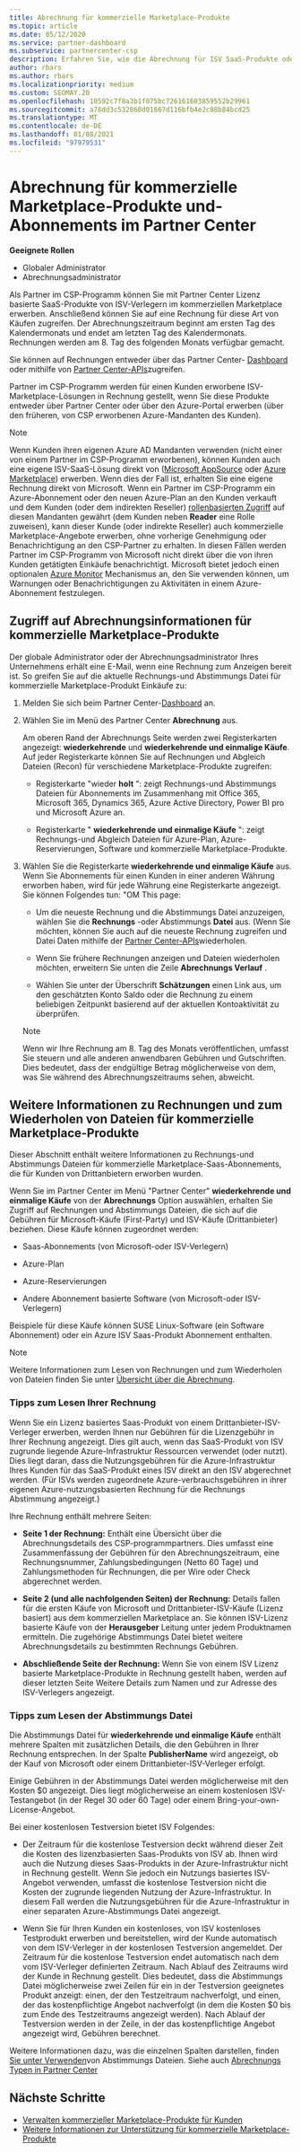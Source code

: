 ```yaml
---
title: Abrechnung für kommerzielle Marketplace-Produkte
ms.topic: article
ms.date: 05/12/2020
ms.service: partner-dashboard
ms.subservice: partnercenter-csp
description: Erfahren Sie, wie die Abrechnung für ISV SaaS-Produkte oder-Abonnements funktioniert, die für Kunden vom kommerziellen Marketplace innerhalb von Partner Center erworben wurden.
author: rbars
ms.author: rbars
ms.localizationpriority: medium
ms.custom: SEOMAY.20
ms.openlocfilehash: 10592c7f8a3b1f075bc726161603859552b29961
ms.sourcegitcommit: a78dd3c532860d01867d116bfb4e2c88b84bcd25
ms.translationtype: MT
ms.contentlocale: de-DE
ms.lasthandoff: 01/08/2021
ms.locfileid: "97979531"
---
```

# <a name="billing-for-commercial-marketplace-products-and-subscriptions-in-partner-center"></a>Abrechnung für kommerzielle Marketplace-Produkte und-Abonnements im Partner Center


**Geeignete Rollen**

- Globaler Administrator
- Abrechnungsadministrator

Als Partner im CSP-Programm können Sie mit Partner Center Lizenz basierte SaaS-Produkte von ISV-Verlegern im kommerziellen Marketplace erwerben. Anschließend können Sie auf eine Rechnung für diese Art von Käufen zugreifen. Der Abrechnungszeitraum beginnt am ersten Tag des Kalendermonats und endet am letzten Tag des Kalendermonats. Rechnungen werden am 8. Tag des folgenden Monats verfügbar gemacht.

Sie können auf Rechnungen entweder über das Partner Center- [Dashboard](https://partner.microsoft.com/dashboard/) oder mithilfe von [Partner Center-APIs](/partner-center/develop/)zugreifen.

Partner im CSP-Programm werden für einen Kunden erworbene ISV-Marketplace-Lösungen in Rechnung gestellt, wenn Sie diese Produkte entweder über Partner Center oder über den Azure-Portal erwerben (über den früheren, von CSP erworbenen Azure-Mandanten des Kunden).

>[!NOTE]
>Wenn Kunden ihren eigenen Azure AD Mandanten verwenden (nicht einer von einem Partner im CSP-Programm erworbenen), können Kunden auch eine eigene ISV-SaaS-Lösung direkt von ([Microsoft AppSource](https://appsource.microsoft.com/) oder [Azure Marketplace](https://azuremarketplace.microsoft.com/)) erwerben. Wenn dies der Fall ist, erhalten Sie eine eigene Rechnung direkt von Microsoft. Wenn ein Partner im CSP-Programm ein Azure-Abonnement oder den neuen Azure-Plan an den Kunden verkauft und dem Kunden (oder dem indirekten Reseller) [rollenbasierten Zugriff](/azure/role-based-access-control/built-in-roles) auf diesen Mandanten gewährt (dem Kunden neben **Reader** eine Rolle zuweisen), kann dieser Kunde (oder indirekte Reseller) auch kommerzielle Marketplace-Angebote erwerben, ohne vorherige Genehmigung oder Benachrichtigung an den CSP-Partner zu erhalten. In diesen Fällen werden Partner im CSP-Programm von Microsoft nicht direkt über die von ihren Kunden getätigten Einkäufe benachrichtigt. Microsoft bietet jedoch einen optionalen [Azure Monitor](/azure/azure-monitor/platform/alerts-activity-log) Mechanismus an, den Sie verwenden können, um Warnungen oder Benachrichtigungen zu Aktivitäten in einem Azure-Abonnement festzulegen.

## <a name="access-billing-information-for-commercial-marketplace-products"></a>Zugriff auf Abrechnungsinformationen für kommerzielle Marketplace-Produkte

Der globale Administrator oder der Abrechnungsadministrator Ihres Unternehmens erhält eine E-Mail, wenn eine Rechnung zum Anzeigen bereit ist. So greifen Sie auf die aktuelle Rechnungs-und Abstimmungs Datei für kommerzielle Marketplace-Produkt Einkäufe zu:

1. Melden Sie sich beim Partner Center-[Dashboard](https://partner.microsoft.com/dashboard/) an.

2. Wählen Sie im Menü des Partner Center **Abrechnung** aus. 

    Am oberen Rand der Abrechnungs Seite werden zwei Registerkarten angezeigt: **wiederkehrende** und **wiederkehrende und einmalige Käufe**. Auf jeder Registerkarte können Sie auf Rechnungen und Abgleich Dateien (Recon) für verschiedene Marketplace-Produkte zugreifen:

    - Registerkarte "wieder **holt** ": zeigt Rechnungs-und Abstimmungs Dateien für Abonnements im Zusammenhang mit Office 365, Microsoft 365, Dynamics 365, Azure Active Directory, Power BI pro und Microsoft Azure an.

    - Registerkarte " **wiederkehrende und einmalige Käufe** ": zeigt Rechnungs-und Abgleich Dateien für Azure-Plan, Azure-Reservierungen, Software und kommerzielle Marketplace-Produkte.
  
3. Wählen Sie die Registerkarte **wiederkehrende und einmalige Käufe** aus. Wenn Sie Abonnements für einen Kunden in einer anderen Währung erworben haben, wird für jede Währung eine Registerkarte angezeigt. Sie können Folgendes tun: "OM This page:

    - Um die neueste Rechnung und die Abstimmungs Datei anzuzeigen, wählen Sie die **Rechnungs** -oder Abstimmungs **Datei** aus. (Wenn Sie möchten, können Sie auch auf die neueste Rechnung zugreifen und Datei Daten mithilfe der [Partner Center-APIs](/partner-center/develop/)wiederholen.

    - Wenn Sie frühere Rechnungen anzeigen und Dateien wiederholen möchten, erweitern Sie unten die Zeile **Abrechnungs Verlauf** .

    - Wählen Sie unter der Überschrift **Schätzungen** einen Link aus, um den geschätzten Konto Saldo oder die Rechnung zu einem beliebigen Zeitpunkt basierend auf der aktuellen Kontoaktivität zu überprüfen.  

    >[!NOTE]
    > Wenn wir Ihre Rechnung am 8. Tag des Monats veröffentlichen, umfasst Sie steuern und alle anderen anwendbaren Gebühren und Gutschriften. Dies bedeutet, dass der endgültige Betrag möglicherweise von dem, was Sie während des Abrechnungszeitraums sehen, abweicht.

## <a name="more-about-invoices-and-recon-files-for-commercial-marketplace-products"></a>Weitere Informationen zu Rechnungen und zum Wiederholen von Dateien für kommerzielle Marketplace-Produkte

Dieser Abschnitt enthält weitere Informationen zu Rechnungs-und Abstimmungs Dateien für kommerzielle Marketplace-Saas-Abonnements, die für Kunden von Drittanbietern erworben wurden.

Wenn Sie im Partner Center im Menü "Partner Center" **wiederkehrende und einmalige Käufe** von der **Abrechnungs** Option auswählen, erhalten Sie Zugriff auf Rechnungen und Abstimmungs Dateien, die sich auf die Gebühren für Microsoft-Käufe (First-Party) und ISV-Käufe (Drittanbieter) beziehen. Diese Käufe können zugeordnet werden:

- Saas-Abonnements (von Microsoft-oder ISV-Verlegern)

- Azure-Plan

- Azure-Reservierungen

- Andere Abonnement basierte Software (von Microsoft-oder ISV-Verlegern)

Beispiele für diese Käufe können SUSE Linux-Software (ein Software Abonnement) oder ein Azure ISV Saas-Produkt Abonnement enthalten.

>[!NOTE]
> Weitere Informationen zum Lesen von Rechnungen und zum Wiederholen von Dateien finden Sie unter [Übersicht über die Abrechnung](billing.md).

### <a name="tips-on-reading-your-invoice"></a>Tipps zum Lesen Ihrer Rechnung

Wenn Sie ein Lizenz basiertes Saas-Produkt von einem Drittanbieter-ISV-Verleger erwerben, werden Ihnen nur Gebühren für die Lizenzgebühr in Ihrer Rechnung angezeigt. Dies gilt auch, wenn das SaaS-Produkt von ISV zugrunde liegende Azure-Infrastruktur Ressourcen verwendet (oder nutzt). Dies liegt daran, dass die Nutzungsgebühren für die Azure-Infrastruktur Ihres Kunden für das SaaS-Produkt eines ISV direkt an den ISV abgerechnet werden. (Für ISVs werden zugeordnete Azure-verbrauchsgebühren in ihrer eigenen Azure-nutzungsbasierten Rechnung für die Rechnungs Abstimmung angezeigt.)

Ihre Rechnung enthält mehrere Seiten:

- **Seite 1 der Rechnung:** Enthält eine Übersicht über die Abrechnungsdetails des CSP-programmpartners. Dies umfasst eine Zusammenfassung der Gebühren für den Abrechnungszeitraum, eine Rechnungsnummer, Zahlungsbedingungen (Netto 60 Tage) und Zahlungsmethoden für Rechnungen, die per Wire oder Check abgerechnet werden.

- **Seite 2 (und alle nachfolgenden Seiten) der Rechnung:** Details fallen für die ersten Käufe von Microsoft und Drittanbieter-ISV-Käufe (Lizenz basiert) aus dem kommerziellen Marketplace an. Sie können ISV-Lizenz basierte Käufe von der **Herausgeber** Leitung unter jedem Produktnamen ermitteln. Die zugehörige Abstimmungs Datei bietet weitere Abrechnungsdetails zu bestimmten Rechnungs Gebühren.

- **Abschließende Seite der Rechnung:** Wenn Sie von einem ISV Lizenz basierte Marketplace-Produkte in Rechnung gestellt haben, werden auf dieser letzten Seite Weitere Details zum Namen und zur Adresse des ISV-Verlegers angezeigt.

### <a name="tips-on-reading-your-reconciliation-file"></a>Tipps zum Lesen der Abstimmungs Datei

Die Abstimmungs Datei für **wiederkehrende und einmalige Käufe** enthält mehrere Spalten mit zusätzlichen Details, die den Gebühren in Ihrer Rechnung entsprechen. In der Spalte **PublisherName** wird angezeigt, ob der Kauf von Microsoft oder einem Drittanbieter-ISV-Verleger erfolgt.

Einige Gebühren in der Abstimmungs Datei werden möglicherweise mit den Kosten $0 angezeigt. Dies liegt möglicherweise an einem kostenlosen ISV-Testangebot (in der Regel 30 oder 60 Tage) oder einem Bring-your-own-License-Angebot.

Bei einer kostenlosen Testversion bietet ISV Folgendes:

- Der Zeitraum für die kostenlose Testversion deckt während dieser Zeit die Kosten des lizenzbasierten Saas-Produkts von ISV ab. Ihnen wird auch die Nutzung dieses Saas-Produkts in der Azure-Infrastruktur nicht in Rechnung gestellt.  Wenn Sie jedoch ein Nutzungs basiertes ISV-Angebot verwenden, umfasst die kostenlose Testversion nicht die Kosten der zugrunde liegenden Nutzung der Azure-Infrastruktur. In diesem Fall werden die Nutzungsgebühren für die Azure-Infrastruktur in einer separaten Azure-Abstimmungs Datei angezeigt.

- Wenn Sie für Ihren Kunden ein kostenloses, von ISV kostenloses Testprodukt erwerben und bereitstellen, wird der Kunde automatisch von dem ISV-Verleger in der kostenlosen Testversion angemeldet. Der Zeitraum für die kostenlose Testversion endet automatisch nach dem vom ISV-Verleger definierten Zeitraum. Nach Ablauf des Zeitraums wird der Kunde in Rechnung gestellt. Dies bedeutet, dass die Abstimmungs Datei möglicherweise zwei Zeilen für ein in der Testversion geeignetes Produkt anzeigt: einen, der den Testzeitraum nachverfolgt, und einen, der das kostenpflichtige Angebot nachverfolgt (in dem die Kosten $0 bis zum Ende des Testzeitraums angezeigt werden). Nach Ablauf der Testversion werden in der Zeile, in der das kostenpflichtige Angebot angezeigt wird, Gebühren berechnet. 

Weitere Informationen dazu, was die einzelnen Spalten darstellen, finden [Sie unter Verwenden](use-the-reconciliation-files.md)von Abstimmungs Dateien. Siehe auch [Abrechnungs Typen in Partner Center](billing-different-types.md)

## <a name="next-steps"></a>Nächste Schritte

- [Verwalten kommerzieller Marketplace-Produkte für Kunden](csp-commercial-marketplace-manage.md)
- [Weitere Informationen zur Unterstützung für kommerzielle Marketplace-Produkte](csp-commercial-marketplace-support.md)